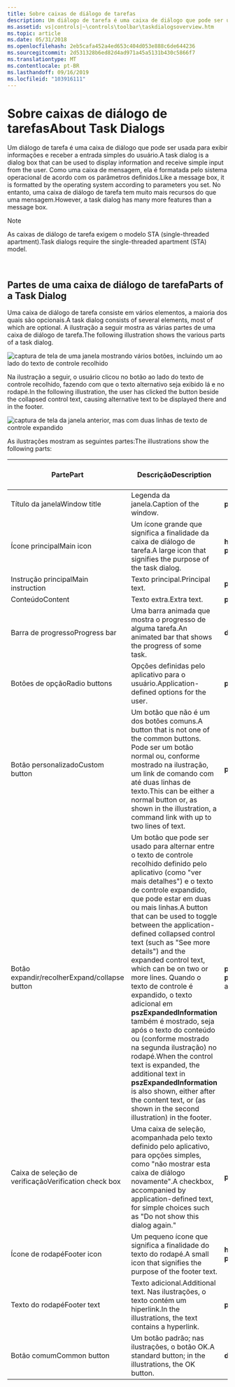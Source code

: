 ```yaml
---
title: Sobre caixas de diálogo de tarefas
description: Um diálogo de tarefa é uma caixa de diálogo que pode ser usada para exibir informações e receber a entrada simples do usuário.
ms.assetid: vs|controls|~\controls\toolbar\taskdialogsoverview.htm
ms.topic: article
ms.date: 05/31/2018
ms.openlocfilehash: 2eb5cafa452a4ed653c404d053e888c6de644236
ms.sourcegitcommit: 2d531328b6ed82d4ad971a45a5131b430c5866f7
ms.translationtype: MT
ms.contentlocale: pt-BR
ms.lasthandoff: 09/16/2019
ms.locfileid: "103916111"
---
```

# <a name="about-task-dialogs"></a><span data-ttu-id="8ab53-103">Sobre caixas de diálogo de tarefas</span><span class="sxs-lookup"><span data-stu-id="8ab53-103">About Task Dialogs</span></span>

<span data-ttu-id="8ab53-104">Um diálogo de tarefa é uma caixa de diálogo que pode ser usada para exibir informações e receber a entrada simples do usuário.</span><span class="sxs-lookup"><span data-stu-id="8ab53-104">A task dialog is a dialog box that can be used to display information and receive simple input from the user.</span></span> <span data-ttu-id="8ab53-105">Como uma caixa de mensagem, ela é formatada pelo sistema operacional de acordo com os parâmetros definidos.</span><span class="sxs-lookup"><span data-stu-id="8ab53-105">Like a message box, it is formatted by the operating system according to parameters you set.</span></span> <span data-ttu-id="8ab53-106">No entanto, uma caixa de diálogo de tarefa tem muito mais recursos do que uma mensagem.</span><span class="sxs-lookup"><span data-stu-id="8ab53-106">However, a task dialog has many more features than a message box.</span></span>

> [!Note]  
> <span data-ttu-id="8ab53-107">As caixas de diálogo de tarefa exigem o modelo STA (single-threaded apartment).</span><span class="sxs-lookup"><span data-stu-id="8ab53-107">Task dialogs require the single-threaded apartment (STA) model.</span></span>

 

## <a name="parts-of-a-task-dialog"></a><span data-ttu-id="8ab53-108">Partes de uma caixa de diálogo de tarefa</span><span class="sxs-lookup"><span data-stu-id="8ab53-108">Parts of a Task Dialog</span></span>

<span data-ttu-id="8ab53-109">Uma caixa de diálogo de tarefa consiste em vários elementos, a maioria dos quais são opcionais.</span><span class="sxs-lookup"><span data-stu-id="8ab53-109">A task dialog consists of several elements, most of which are optional.</span></span> <span data-ttu-id="8ab53-110">A ilustração a seguir mostra as várias partes de uma caixa de diálogo de tarefa.</span><span class="sxs-lookup"><span data-stu-id="8ab53-110">The following illustration shows the various parts of a task dialog.</span></span>

![captura de tela de uma janela mostrando vários botões, incluindo um ao lado do texto de controle recolhido](images/taskdialog.jpg)

<span data-ttu-id="8ab53-112">Na ilustração a seguir, o usuário clicou no botão ao lado do texto de controle recolhido, fazendo com que o texto alternativo seja exibido lá e no rodapé.</span><span class="sxs-lookup"><span data-stu-id="8ab53-112">In the following illustration, the user has clicked the button beside the collapsed control text, causing alternative text to be displayed there and in the footer.</span></span>

![captura de tela da janela anterior, mas com duas linhas de texto de controle expandido](images/taskdialogexpand.jpg)

<span data-ttu-id="8ab53-114">As ilustrações mostram as seguintes partes:</span><span class="sxs-lookup"><span data-stu-id="8ab53-114">The illustrations show the following parts:</span></span>



| <span data-ttu-id="8ab53-115">Parte</span><span class="sxs-lookup"><span data-stu-id="8ab53-115">Part</span></span>                   | <span data-ttu-id="8ab53-116">Descrição</span><span class="sxs-lookup"><span data-stu-id="8ab53-116">Description</span></span>                                                                                                                                                                                                                                                                                                                                                                          | <span data-ttu-id="8ab53-117">Membro TASKDIALOGCONFIG</span><span class="sxs-lookup"><span data-stu-id="8ab53-117">TASKDIALOGCONFIG member</span></span>                                    |
|------------------------|--------------------------------------------------------------------------------------------------------------------------------------------------------------------------------------------------------------------------------------------------------------------------------------------------------------------------------------------------------------------------------------|------------------------------------------------------------|
| <span data-ttu-id="8ab53-118">Título da janela</span><span class="sxs-lookup"><span data-stu-id="8ab53-118">Window title</span></span>           | <span data-ttu-id="8ab53-119">Legenda da janela.</span><span class="sxs-lookup"><span data-stu-id="8ab53-119">Caption of the window.</span></span>                                                                                                                                                                                                                                                                                                                                                               | <span data-ttu-id="8ab53-120">**pszWindowTitle**</span><span class="sxs-lookup"><span data-stu-id="8ab53-120">**pszWindowTitle**</span></span>                                         |
| <span data-ttu-id="8ab53-121">Ícone principal</span><span class="sxs-lookup"><span data-stu-id="8ab53-121">Main icon</span></span>              | <span data-ttu-id="8ab53-122">Um ícone grande que significa a finalidade da caixa de diálogo de tarefa.</span><span class="sxs-lookup"><span data-stu-id="8ab53-122">A large icon that signifies the purpose of the task dialog.</span></span>                                                                                                                                                                                                                                                                                                                          | <span data-ttu-id="8ab53-123">**hMainIcon** ou **pszMainIcon**</span><span class="sxs-lookup"><span data-stu-id="8ab53-123">**hMainIcon** or **pszMainIcon**</span></span>                           |
| <span data-ttu-id="8ab53-124">Instrução principal</span><span class="sxs-lookup"><span data-stu-id="8ab53-124">Main instruction</span></span>       | <span data-ttu-id="8ab53-125">Texto principal.</span><span class="sxs-lookup"><span data-stu-id="8ab53-125">Principal text.</span></span>                                                                                                                                                                                                                                                                                                                                                                      | <span data-ttu-id="8ab53-126">**pszMainInstruction**</span><span class="sxs-lookup"><span data-stu-id="8ab53-126">**pszMainInstruction**</span></span>                                     |
| <span data-ttu-id="8ab53-127">Conteúdo</span><span class="sxs-lookup"><span data-stu-id="8ab53-127">Content</span></span>                | <span data-ttu-id="8ab53-128">Texto extra.</span><span class="sxs-lookup"><span data-stu-id="8ab53-128">Extra text.</span></span>                                                                                                                                                                                                                                                                                                                                                                          | <span data-ttu-id="8ab53-129">**pszContent**</span><span class="sxs-lookup"><span data-stu-id="8ab53-129">**pszContent**</span></span>                                             |
| <span data-ttu-id="8ab53-130">Barra de progresso</span><span class="sxs-lookup"><span data-stu-id="8ab53-130">Progress bar</span></span>           | <span data-ttu-id="8ab53-131">Uma barra animada que mostra o progresso de alguma tarefa.</span><span class="sxs-lookup"><span data-stu-id="8ab53-131">An animated bar that shows the progress of some task.</span></span>                                                                                                                                                                                                                                                                                                                                | <span data-ttu-id="8ab53-132">**dwFlags**</span><span class="sxs-lookup"><span data-stu-id="8ab53-132">**dwFlags**</span></span>                                                |
| <span data-ttu-id="8ab53-133">Botões de opção</span><span class="sxs-lookup"><span data-stu-id="8ab53-133">Radio buttons</span></span>          | <span data-ttu-id="8ab53-134">Opções definidas pelo aplicativo para o usuário.</span><span class="sxs-lookup"><span data-stu-id="8ab53-134">Application-defined options for the user.</span></span>                                                                                                                                                                                                                                                                                                                                            | <span data-ttu-id="8ab53-135">**pRadioButtons**</span><span class="sxs-lookup"><span data-stu-id="8ab53-135">**pRadioButtons**</span></span>                                          |
| <span data-ttu-id="8ab53-136">Botão personalizado</span><span class="sxs-lookup"><span data-stu-id="8ab53-136">Custom button</span></span>          | <span data-ttu-id="8ab53-137">Um botão que não é um dos botões comuns.</span><span class="sxs-lookup"><span data-stu-id="8ab53-137">A button that is not one of the common buttons.</span></span> <span data-ttu-id="8ab53-138">Pode ser um botão normal ou, conforme mostrado na ilustração, um link de comando com até duas linhas de texto.</span><span class="sxs-lookup"><span data-stu-id="8ab53-138">This can be either a normal button or, as shown in the illustration, a command link with up to two lines of text.</span></span>                                                                                                                                                                                                                    | <span data-ttu-id="8ab53-139">**pButtons**</span><span class="sxs-lookup"><span data-stu-id="8ab53-139">**pButtons**</span></span>                                               |
| <span data-ttu-id="8ab53-140">Botão expandir/recolher</span><span class="sxs-lookup"><span data-stu-id="8ab53-140">Expand/collapse button</span></span> | <span data-ttu-id="8ab53-141">Um botão que pode ser usado para alternar entre o texto de controle recolhido definido pelo aplicativo (como "ver mais detalhes") e o texto de controle expandido, que pode estar em duas ou mais linhas.</span><span class="sxs-lookup"><span data-stu-id="8ab53-141">A button that can be used to toggle between the application-defined collapsed control text (such as "See more details") and the expanded control text, which can be on two or more lines.</span></span> <span data-ttu-id="8ab53-142">Quando o texto de controle é expandido, o texto adicional em **pszExpandedInformation** também é mostrado, seja após o texto do conteúdo ou (conforme mostrado na segunda ilustração) no rodapé.</span><span class="sxs-lookup"><span data-stu-id="8ab53-142">When the control text is expanded, the additional text in **pszExpandedInformation** is also shown, either after the content text, or (as shown in the second illustration) in the footer.</span></span> | <span data-ttu-id="8ab53-143">**pszCollapsedControlText** e **pszExpandedControlText**</span><span class="sxs-lookup"><span data-stu-id="8ab53-143">**pszCollapsedControlText** and **pszExpandedControlText**</span></span> |
| <span data-ttu-id="8ab53-144">Caixa de seleção de verificação</span><span class="sxs-lookup"><span data-stu-id="8ab53-144">Verification check box</span></span> | <span data-ttu-id="8ab53-145">Uma caixa de seleção, acompanhada pelo texto definido pelo aplicativo, para opções simples, como "não mostrar esta caixa de diálogo novamente".</span><span class="sxs-lookup"><span data-stu-id="8ab53-145">A checkbox, accompanied by application-defined text, for simple choices such as "Do not show this dialog again."</span></span>                                                                                                                                                                                                                                                                     | <span data-ttu-id="8ab53-146">**pszVerificationText**</span><span class="sxs-lookup"><span data-stu-id="8ab53-146">**pszVerificationText**</span></span>                                    |
| <span data-ttu-id="8ab53-147">Ícone de rodapé</span><span class="sxs-lookup"><span data-stu-id="8ab53-147">Footer icon</span></span>            | <span data-ttu-id="8ab53-148">Um pequeno ícone que significa a finalidade do texto do rodapé.</span><span class="sxs-lookup"><span data-stu-id="8ab53-148">A small icon that signifies the purpose of the footer text.</span></span>                                                                                                                                                                                                                                                                                                                          | <span data-ttu-id="8ab53-149">**hFooterIcon** ou **pszFooterIcon**</span><span class="sxs-lookup"><span data-stu-id="8ab53-149">**hFooterIcon** or **pszFooterIcon**</span></span>                       |
| <span data-ttu-id="8ab53-150">Texto do rodapé</span><span class="sxs-lookup"><span data-stu-id="8ab53-150">Footer text</span></span>            | <span data-ttu-id="8ab53-151">Texto adicional.</span><span class="sxs-lookup"><span data-stu-id="8ab53-151">Additional text.</span></span> <span data-ttu-id="8ab53-152">Nas ilustrações, o texto contém um hiperlink.</span><span class="sxs-lookup"><span data-stu-id="8ab53-152">In the illustrations, the text contains a hyperlink.</span></span>                                                                                                                                                                                                                                                                                                                | <span data-ttu-id="8ab53-153">**pszFooter**</span><span class="sxs-lookup"><span data-stu-id="8ab53-153">**pszFooter**</span></span>                                              |
| <span data-ttu-id="8ab53-154">Botão comum</span><span class="sxs-lookup"><span data-stu-id="8ab53-154">Common button</span></span>          | <span data-ttu-id="8ab53-155">Um botão padrão; nas ilustrações, o botão OK.</span><span class="sxs-lookup"><span data-stu-id="8ab53-155">A standard button; in the illustrations, the OK button.</span></span>                                                                                                                                                                                                                                                                                                                              | <span data-ttu-id="8ab53-156">**dwCommonButtons**</span><span class="sxs-lookup"><span data-stu-id="8ab53-156">**dwCommonButtons**</span></span>                                        |



 

 

 





